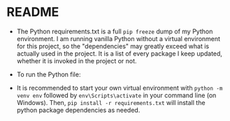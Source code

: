 # README

- The Python requirements.txt is a full `pip freeze` dump of my Python environment. I am running vanilla Python without a virtual environment for this project, so the "dependencies" may greatly exceed what is actually used in the project. It is a list of every package I keep updated, whether it is invoked in the project or not.

- To run the Python file:
- It is recommended to start your own virtual environment with `python -m venv env` followed by `env\Scripts\activate` in your command line (on Windows). Then, `pip install -r requirements.txt` will install the python package dependencies as needed.